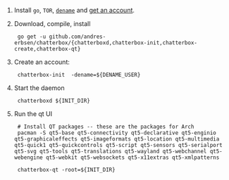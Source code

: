 1. Install `go`, `TOR`, [`dename`](https://github.com/andres-erbsen/dename) and [get an account](https://dename.mit.edu/).

2. Download, compile, install

		go get -u github.com/andres-erbsen/chatterbox/{chatterboxd,chatterbox-init,chatterbox-create,chatterbox-qt}

3. Create an account:

		chatterbox-init  -dename=${DENAME_USER}

4. Start the daemon

        chatterboxd ${INIT_DIR}

5. Run the qt UI

		# Install QT packages -- these are the packages for Arch
        pacman -S qt5-base qt5-connectivity qt5-declarative qt5-enginio qt5-graphicaleffects qt5-imageformats qt5-location qt5-multimedia qt5-quick1 qt5-quickcontrols qt5-script qt5-sensors qt5-serialport qt5-svg qt5-tools qt5-translations qt5-wayland qt5-webchannel qt5-webengine qt5-webkit qt5-websockets qt5-x11extras qt5-xmlpatterns

		chatterbox-qt -root=${INIT_DIR}
